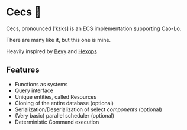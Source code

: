 # Cecs 🍪

Cecs, pronounced [ˈkɛks] is an ECS implementation supporting Cao-Lo.

There are many like it, but this one is mine.

Heavily inspired by [Bevy](https://bevyengine.org/) and [Hexops](https://devlog.hexops.com/2022/lets-build-ecs-part-2-databases/)

## Features

- Functions as systems
- Query interface
- Unique entities, called Resources
- Cloning of the entire database (optional)
- Serialization/Deserialization of select _components_ (optional)
- (Very basic) parallel scheduler (optional)
- Deterministic Command execution
